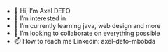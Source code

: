 - 👋 Hi, I’m  Axel DEFO 
- 👀 I’m interested in 
- 🌱 I’m currently learning java, web design and more
- 💞️ I’m looking to collaborate on everything possible
- 📫 How to reach me 
Linkedin: axel-defo-mbobda

<!---
ixmkxng/ixmkxng is a ✨ special ✨ repository because its `README.md` (this file) appears on your GitHub profile.
You can click the Preview link to take a look at your changes.
--->
